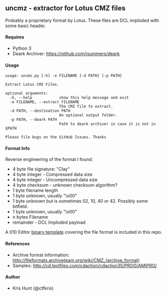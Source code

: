 ## uncmz - extractor for Lotus CMZ files

Probably a proprietary format by Lotus. These files are DCL imploded with some basic
header.

#### Requires

- Python 3
- Deark Archiver: https://github.com/jsummers/deark

#### Usage

```shell
usage: uncmz.py [-h] -e FILENAME [-d PATH] [-p PATH]

Extract Lotus CMZ Files.

optional arguments:
  -h, --help            show this help message and exit
  -e FILENAME, --extract FILENAME
                        The CMZ file to extract.
  -d PATH, --destination PATH
                        An optional output folder.
  -p PATH, --deark PATH
                        Path to deark archiver in case it is not in $PATH

Please file bugs on the GitHub Issues. Thanks
```

#### Format Info

Reverse engineering of the format I found:

- 4 byte file signature: "Clay"
- 4 byte integer - Compressed data size
- 4 byte integer - Uncompressed data size
- 4 byte checksum - unknown checksum algorithm?
- 1 byte filename length
- 1 byte unknown, usually "\x00"
- 1 byte unknown but is sometimes 02, 10, 40 or 42. Possibly some bitfield.
- 1 byte unknown, usually "\x00"
- n bytes Filename 
- remainder - DCL Imploded payload

A 010 Editor [binary template](cmz.bt) covering the file format is included in this repo.

#### References

- Archive format information: http://fileformats.archiveteam.org/wiki/CMZ_(archive_format)
- Samples: http://cd.textfiles.com/cdaction/cdaction35/PROG/AMIPRO/

#### Author

- Kris Hunt (@ctfkris)